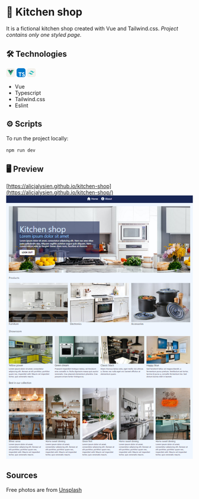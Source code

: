 # 🔪 Kitchen shop

It is a fictional kitchen shop created with Vue and Tailwind.css.
_Project contains only one styled page._

## 🛠️ Technologies
<img src="./public/icons/vue.svg" width="24"> <img src="./public/icons/typescript.svg" width="24"> <img src="./public/icons/tailwind.svg" width="24"> 

- Vue
- Typescript
- Tailwind.css
- Eslint

## ⚙️ Scripts

To run the project locally:

``
npm run dev
``

## 🖥️ Preview

[https://alicjalysien.github.io/kitchen-shop](https://alicjalysien.github.io/kitchen-shop/)
![Image - preview of my page](./public/readme-example.png)


## Sources
Free photos are from [Unsplash](https://unsplash.com/)
